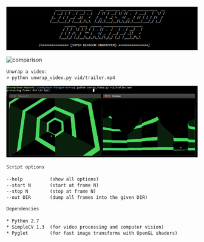 ![Super Hexagon Unwrapper](img/ascii.png)

![comparison](img/comparison.gif)


```
Unwrap a video:
> python unwrap_video.py vid/trailer.mp4
```

![screenshot](img/screenshot.jpg)

```
Script options

--help          (show all options)
--start N       (start at frame N)
--stop N        (stop at frame N)
--out DIR       (dump all frames into the given DIR)
```

```
Dependencies

* Python 2.7
* SimpleCV 1.3  (for video processing and computer vision)
* Pyglet        (for fast image transforms with OpenGL shaders)
```
